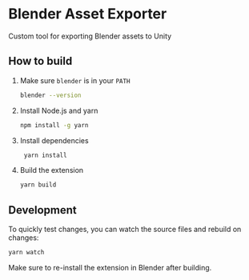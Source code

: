 # Blender Asset Exporter

Custom tool for exporting Blender assets to Unity

## How to build

1. Make sure `blender` is in your `PATH`

   ```bash
   blender --version
   ```

2. Install Node.js and yarn

   ```bash
   npm install -g yarn
   ```

3. Install dependencies

   ```bash
    yarn install
    ```

4. Build the extension

    ```bash
    yarn build
    ```

## Development

To quickly test changes, you can watch the source files and rebuild on changes:

```bash
yarn watch
```

Make sure to re-install the extension in Blender after building.

